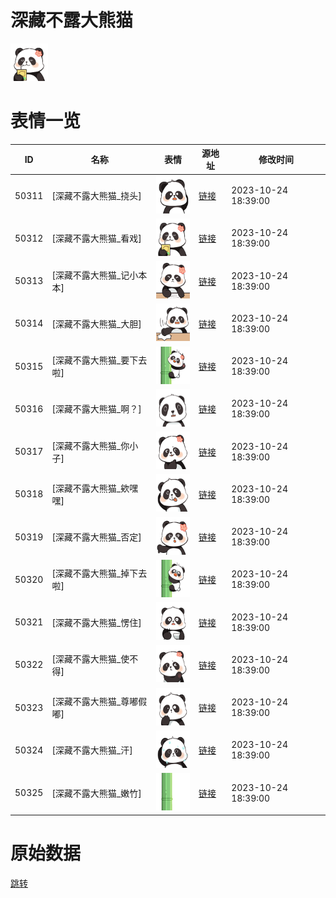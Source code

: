 # 深藏不露大熊猫

<img src="./cover.png" height="60" alt="cover" />

# 表情一览

|ID|名称|表情|源地址|修改时间|
|----|----|----|----|----|
|50311|[深藏不露大熊猫_挠头]|<img src="./pic/050311_%5B深藏不露大熊猫_挠头%5D.png" height="60" alt="挠头"/>|[链接](https://i0.hdslb.com/bfs/garb/39bbaf9181bf2669b605ee263a89e6144653c166.png)|2023-10-24 18:39:00|
|50312|[深藏不露大熊猫_看戏]|<img src="./pic/050312_%5B深藏不露大熊猫_看戏%5D.png" height="60" alt="看戏"/>|[链接](https://i0.hdslb.com/bfs/garb/e796f83d27e20ba67039f8668c0acc369af837bb.png)|2023-10-24 18:39:00|
|50313|[深藏不露大熊猫_记小本本]|<img src="./pic/050313_%5B深藏不露大熊猫_记小本本%5D.png" height="60" alt="记小本本"/>|[链接](https://i0.hdslb.com/bfs/garb/dafc18f94591b2f6097ff48c1d4a5f7280741138.png)|2023-10-24 18:39:00|
|50314|[深藏不露大熊猫_大胆]|<img src="./pic/050314_%5B深藏不露大熊猫_大胆%5D.png" height="60" alt="大胆"/>|[链接](https://i0.hdslb.com/bfs/garb/2a6dd202a2d4e23b2961e9257ffc25b70268803b.png)|2023-10-24 18:39:00|
|50315|[深藏不露大熊猫_要下去啦]|<img src="./pic/050315_%5B深藏不露大熊猫_要下去啦%5D.png" height="60" alt="要下去啦"/>|[链接](https://i0.hdslb.com/bfs/garb/02fb17242310d3cd6e0edbc989a90f68bf5534e2.png)|2023-10-24 18:39:00|
|50316|[深藏不露大熊猫_啊？]|<img src="./pic/050316_%5B深藏不露大熊猫_啊？%5D.png" height="60" alt="啊？"/>|[链接](https://i0.hdslb.com/bfs/garb/5bc13601f2a6641832560ffe87d3d9493549bd34.png)|2023-10-24 18:39:00|
|50317|[深藏不露大熊猫_你小子]|<img src="./pic/050317_%5B深藏不露大熊猫_你小子%5D.png" height="60" alt="你小子"/>|[链接](https://i0.hdslb.com/bfs/garb/87093b5af43b6b07804d14324499b2794215cb4d.png)|2023-10-24 18:39:00|
|50318|[深藏不露大熊猫_欸嘿嘿]|<img src="./pic/050318_%5B深藏不露大熊猫_欸嘿嘿%5D.png" height="60" alt="欸嘿嘿"/>|[链接](https://i0.hdslb.com/bfs/garb/8232efe729d7e5310545beb8b96944883f9505ff.png)|2023-10-24 18:39:00|
|50319|[深藏不露大熊猫_否定]|<img src="./pic/050319_%5B深藏不露大熊猫_否定%5D.png" height="60" alt="否定"/>|[链接](https://i0.hdslb.com/bfs/garb/03bc61f81b0555420b69a25b86aa36fa4236dbdf.png)|2023-10-24 18:39:00|
|50320|[深藏不露大熊猫_掉下去啦]|<img src="./pic/050320_%5B深藏不露大熊猫_掉下去啦%5D.png" height="60" alt="掉下去啦"/>|[链接](https://i0.hdslb.com/bfs/garb/5683ea4543c8b7cc4e9780d5d75d33273428e24b.png)|2023-10-24 18:39:00|
|50321|[深藏不露大熊猫_愣住]|<img src="./pic/050321_%5B深藏不露大熊猫_愣住%5D.png" height="60" alt="愣住"/>|[链接](https://i0.hdslb.com/bfs/garb/10ac094719a74b09436bb0c5d100e6d8f3f8b66e.png)|2023-10-24 18:39:00|
|50322|[深藏不露大熊猫_使不得]|<img src="./pic/050322_%5B深藏不露大熊猫_使不得%5D.png" height="60" alt="使不得"/>|[链接](https://i0.hdslb.com/bfs/garb/0218063427ff1c04bbeea238fdab62f9c0176823.png)|2023-10-24 18:39:00|
|50323|[深藏不露大熊猫_尊嘟假嘟]|<img src="./pic/050323_%5B深藏不露大熊猫_尊嘟假嘟%5D.png" height="60" alt="尊嘟假嘟"/>|[链接](https://i0.hdslb.com/bfs/garb/a57bed3b5fdd750ff8f9589d38f3e34c9020db6b.png)|2023-10-24 18:39:00|
|50324|[深藏不露大熊猫_汗]|<img src="./pic/050324_%5B深藏不露大熊猫_汗%5D.png" height="60" alt="汗"/>|[链接](https://i0.hdslb.com/bfs/garb/24fc220f428b592f55e60b3ba84a2e78a795b358.png)|2023-10-24 18:39:00|
|50325|[深藏不露大熊猫_嫩竹]|<img src="./pic/050325_%5B深藏不露大熊猫_嫩竹%5D.png" height="60" alt="嫩竹"/>|[链接](https://i0.hdslb.com/bfs/garb/ca8036fc4d13ffe4e064863755544a731305bd56.png)|2023-10-24 18:39:00|

# 原始数据

[跳转](./raw.json)

